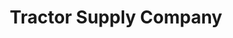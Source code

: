 ---
title: "Tractor Supply Company"
url: /melbourne/tractor-supply-company-west-newhaven-avenue/
shop: general
---
